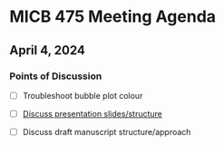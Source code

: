 # MICB 475 Meeting Agenda

## April 4, 2024

### Points of Discussion

- [ ] Troubleshoot bubble plot colour
- [ ] [Discuss presentation slides/structure](https://docs.google.com/presentation/d/1hiT_jmlBipGvz4j3TSJj0AGFiMD7TKHzwI1_wyDxSSQ/edit#slide=id.p)
- [ ] Discuss draft manuscript structure/approach
      


